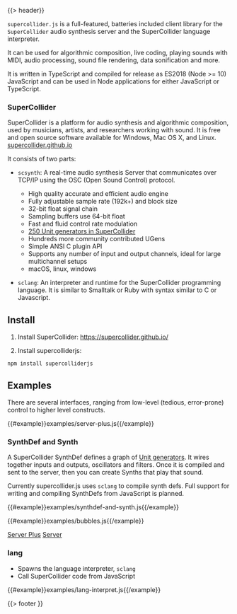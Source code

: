 {{> header}}

`supercollider.js` is a full-featured, batteries included client library for the `SuperCollider` audio synthesis server and the SuperCollider language interpreter.

It can be used for algorithmic composition, live coding, playing sounds with MIDI, audio processing, sound file rendering, data sonification and more.

It is written in TypeScript and compiled for release as ES2018 (Node >= 10) JavaScript and can be used in Node applications for either JavaScript or TypeScript.

<aside class="aside">
<h3>SuperCollider</h3>

SuperCollider is a platform for audio synthesis and algorithmic composition, used by musicians, artists, and researchers working with sound. It is free and open source software available for Windows, Mac OS X, and Linux. <a href="https://supercollider.github.io/" target="_blank">supercollider.github.io</a>

It consists of two parts:

- `scsynth`: A real-time audio synthesis Server that communicates over TCP/IP using the OSC (Open Sound Control) protocol.
  - High quality accurate and efficient audio engine
  - Fully adjustable sample rate (192k+) and block size
  - 32-bit float signal chain
  - Sampling buffers use 64-bit float
  - Fast and fluid control rate modulation
  - [250 Unit generators in SuperCollider](http://doc.sccode.org/Guides/Tour_of_UGens.html)
  - Hundreds more community contributed UGens
  - Simple ANSI C plugin API
  - Supports any number of input and output channels, ideal for large multichannel setups
  - macOS, linux, windows

- `sclang`: An interpreter and runtime for the SuperCollider programming language. It is similar to Smalltalk or Ruby with syntax similar to C or Javascript.
</aside>

## Install

1. Install SuperCollider:
  https://supercollider.github.io/

2. Install supercolliderjs:
```shell
npm install supercolliderjs
```

## Examples


There are several interfaces, ranging from low-level (tedious, error-prone) control to higher level constructs.

{{#example}}examples/server-plus.js{{/example}}


### SynthDef and Synth

A SuperCollider SynthDef defines a graph of [Unit generators](https://en.wikipedia.org/wiki/Unit_generator). It wires together inputs and outputs, oscillators and filters. Once it is compiled and sent to the server, then you can create Synths that play that sound.

Currently supercollider.js uses `sclang` to compile synth defs. Full support for writing and compiling SynthDefs from JavaScript is planned.

{{#example}}examples/synthdef-and-synth.js{{/example}}

{{#example}}examples/bubbles.js{{/example}}

[Server Plus](./packages/server-plus/README.md)
[Server](./packages/server/README.md)

### lang

- Spawns the language interpreter, `sclang`
- Call SuperCollider code from JavaScript

{{#example}}examples/lang-interpret.js{{/example}}

{{> footer }}
